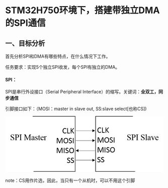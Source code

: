 # STM32H750环境下，搭建带独立DMA的SPI通信

## 一、目标分析

首先分析SPI和DMA有哪些特点，在什么情况下工作。

任务要求：实现5个独立SPI收发，每个SPI有独立的DMA。

#### SPI：

SPI是串行外设接口（Serial Peripheral Interface）的缩写。关键词：**全双工，同步通信**

引脚接口如下：（MOSI：master in slave out, SS:slave select[也称CS])

![引脚接口](Recourse\SPI物理连接.png)

note：CS用作片选，因此，当只有一个从机时，可以不用这个引脚

